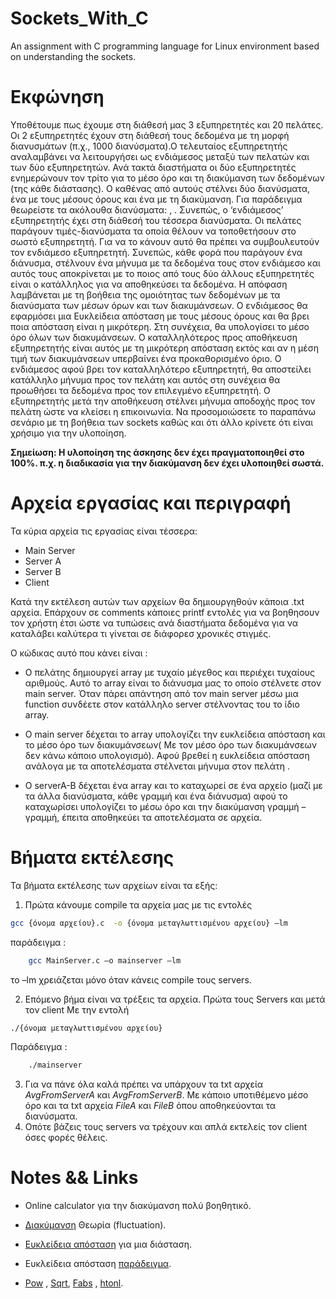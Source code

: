 # Sockets_With_C
An assignment with C programming language for Linux environment based on understanding the sockets.

# Εκφώνηση 

Υποθέτουμε πως έχουμε στη διάθεσή μας 3 εξυπηρετητές και 20 πελάτες. Οι 2 εξυπηρετητές έχουν στη διάθεσή τους δεδομένα με τη μορφή διανυσμάτων (π.χ., 1000 διανύσματα).Ο τελευταίος εξυπηρετητής αναλαμβάνει να λειτουργήσει ως ενδιάμεσος μεταξύ των πελατών και των δύο εξυπηρετητών. Ανά τακτά διαστήματα οι δύο εξυπηρετητές ενημερώνουν τον τρίτο για το μέσο όρο και τη διακύμανση των δεδομένων (της κάθε διάστασης). Ο καθένας από αυτούς στέλνει δύο διανύσματα, ένα με τους μέσους όρους και ένα με τη διακύμανση. Για παράδειγμα θεωρείστε τα ακόλουθα διανύσματα: , . Συνεπώς, ο ‘ενδιάμεσος’ εξυπηρετητής έχει στη διάθεσή του τέσσερα διανύσματα. Οι πελάτες παράγουν τιμές-διανύσματα τα οποία θέλουν να τοποθετήσουν στο σωστό εξυπηρετητή. Για να το κάνουν αυτό θα πρέπει να συμβουλευτούν τον ενδιάμεσο εξυπηρετητή. Συνεπώς, κάθε φορά που παράγουν ένα διάνυσμα, στέλνουν ένα μήνυμα με τα δεδομένα τους στον ενδιάμεσο και αυτός τους αποκρίνεται με το ποιος από τους δύο άλλους εξυπηρετητές είναι ο κατάλληλος για να αποθηκεύσει τα δεδομένα. Η απόφαση λαμβάνεται με τη βοήθεια της ομοιότητας των δεδομένων με τα διανύσματα των μέσων όρων και των διακυμάνσεων. Ο ενδιάμεσος θα εφαρμόσει μια Ευκλείδεια απόσταση με τους μέσους όρους και θα βρει ποια απόσταση είναι η μικρότερη. Στη συνέχεια, θα υπολογίσει το μέσο όρο όλων των διακυμάνσεων. Ο καταλληλότερος προς αποθήκευση εξυπηρετητής είναι αυτός με τη μικρότερη απόσταση εκτός και αν η μέση τιμή των διακυμάνσεων υπερβαίνει ένα προκαθορισμένο όριο. Ο ενδιάμεσος αφού βρει τον καταλληλότερο εξυπηρετητή, θα αποστείλει κατάλληλο μήνυμα προς τον πελάτη και αυτός στη συνέχεια θα προωθήσει τα δεδομένα προς τον επιλεγμένο εξυπηρετητή. Ο εξυπηρετητής μετά την αποθήκευση στέλνει μήνυμα αποδοχής προς τον πελάτη ώστε να κλείσει η επικοινωνία. Να προσομοιώσετε το παραπάνω σενάριο με τη βοήθεια των sockets καθώς και ότι άλλο κρίνετε ότι είναι χρήσιμο για την υλοποίηση.

**Σημείωση: Η υλοποίηση της άσκησης δεν έχει πραγματοποιηθεί στο 100%. π.χ. η διαδικασία για την διακύμανση δεν έχει υλοποιηθεί σωστά.**

# Αρχεία εργασίας και περιγραφή

Τα κύρια αρχεία τις εργασίας είναι τέσσερα:
*	Main Server 
*	Server A
*	Server B
*	Client

Κατά την εκτέλεση αυτών των αρχείων θα δημιουργηθούν κάποια .txt αρχεία. Επάρχουν σε comments κάποιες  printf εντολές για να βοηθησουν τον χρήστη έτσι ώστε να τυπώσεις ανά διαστήματα δεδομένα για να καταλάβει καλύτερα τι γίνεται σε διάφορεσ χρονικές στιγμές. 

Ο κώδικας αυτό που κάνει είναι :

* Ο πελάτης δημιουργεί array με τυχαίο μέγεθος και περιέχει τυχαίους αριθμούς. Αυτό το array είναι το διάνυσμα μας το οποίο στέλνετε στον main server. Όταν πάρει απάντηση από τον main server μέσω μια function συνδέετε στον κατάλληλο server στέλνοντας του το ίδιο array. 

* Ο main server δέχεται το array  υπολογίζει την ευκλείδεια απόσταση και το  μέσο όρο των διακυμάνσεων( Με τον μέσο όρο των διακυμάνσεων δεν κάνω κάποιο υπολογισμό). Αφού βρεθεί η ευκλείδεια απόσταση ανάλογα με τα αποτελέσματα στέλνεται μήνυμα στον πελάτη . 

* Ο serverA-B δέχεται ένα array και το καταχωρεί σε ένα αρχείο (μαζί με τα άλλα διανύσματα, κάθε γραμμή και ένα διάνυσμα) αφού το καταχωρίσει υπολογίζει το μέσω όρο και την διακύμανση  γραμμή –γραμμή, έπειτα αποθηκεύει τα αποτελέσματα σε αρχεία. 

 
#	Βήματα εκτέλεσης

Τα βήματα εκτέλεσης των αρχείων είναι τα εξής:
1.	Πρώτα κάνουμε compile τα αρχεία μας με τις εντολές
```bash
gcc {όνομα αρχείου}.c  -o {όνομα μεταγλωττισμένου αρχείου} –lm
```
παράδειγμα :
```bash
	gcc MainServer.c –o mainserver –lm  
```
το –lm χρειάζεται μόνο όταν κάνεις compile τους servers.

2.	Επόμενο βήμα είναι να τρέξεις τα αρχεία. Πρώτα τους Servers και μετά τον client 
Με την εντολή 
```bash
./{όνομα μεταγλωττισμένου αρχείου}
```
Παράδειγμα :
```bash
	./mainserver 
```
3.	Για να πάνε  όλα καλά πρέπει να υπάρχουν τα txt αρχεία *AvgFromServerA* και *AvgFromServerB*. Με κάποιο υποτιθέμενο μέσο όρο και τα txt αρχεία *FileA* και *FileB* όπου αποθηκεύονται τα διανύσματα. 
4.	Οπότε βάζεις τους servers να τρέχουν και απλά εκτελείς τον client όσες φορές θέλεις.
 
# Notes && Links


*  	Online calculator για την διακύμανση πολύ βοηθητικό. 
*	[Διακύμανση](https://el.wikipedia.org/wiki/%CE%A3%CF%85%CE%BD%CE%AE%CE%B8%CE%B7%CF%82_%CE%B1%CF%80%CF%8C%CE%BA%CE%BB%CE%B9%CF%83%CE%B7#%CE%92%CE%B1%CF%83%CE%B9%CE%BA%CE%AC_%CF%80%CE%B1%CF%81%CE%B1%CE%B4%CE%B5%CE%AF%CE%B3%CE%BC%CE%B1%CF%84%CE%B1) Θεωρία (fluctuation). 
*	[Ευκλείδεια απόσταση](https://el.wikipedia.org/wiki/%CE%95%CF%85%CE%BA%CE%BB%CE%B5%CE%AF%CE%B4%CE%B5%CE%B9%CE%B1_%CE%BC%CE%B5%CF%84%CF%81%CE%B9%CE%BA%CE%AE#%CE%9C%CE%AF%CE%B1_%CE%B4%CE%B9%CE%AC%CF%83%CF%84%CE%B1%CF%83%CE%B7) για μια διάσταση. 
*	Ευκλείδεια απόσταση [παράδειγμα](http://mathonline.wikidot.com/the-distance-between-two-vectors).
 
*	[Pow](https://www.tutorialspoint.com/c_standard_library/c_function_pow.htm) , [Sqrt](https://www.tutorialspoint.com/c_standard_library/c_function_sqrt.htm), [Fabs](https://www.tutorialspoint.com/c_standard_library/c_function_fabs.htm) , [htonl](https://linux.die.net/man/3/htonl).

